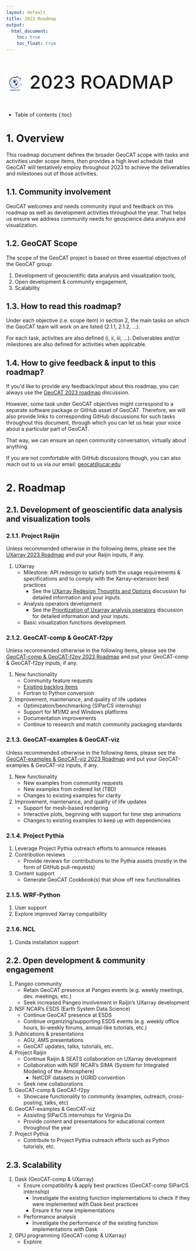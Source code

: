 ```yaml
---
layout: default
title: 2023 Roadmap
output:
  html_document:
    toc: true
    toc_float: true
---
```



<p style="font-weight:550; font-size:50px"> 
<img align="center" width="10%" height="10%" src="/images/GeoCAT_Final_Logos-03.svg"> 2023 ROADMAP </p> 

* Table of contents
{:toc}

# 1. Overview

This roadmap document defines the broader GeoCAT scope with tasks and 
activities under scope items, then provides a high level schedule that 
GeoCAT will tentatively employ throughout 2023 to achieve the deliverables 
and milestones out of those activities.

## 1.1. Community involvement

GeoCAT welcomes and needs community input and feedback on this roadmap as 
well as development activities throughout the year. That helps us ensure 
we address community needs for geoscience data analysis and visualization.

## 1.2. GeoCAT Scope

The scope of the GeoCAT project is based on three essential objectives of 
the GeoCAT group: 

1. Development of geoscientific data analysis and visualization tools, 
2. Open development & community engagement,
3. Scalability

## 1.3. How to read this roadmap?

Under each objective (i.e. scope item) in section 2, the main tasks on which 
the GeoCAT team will work on are listed (2.1.1, 2.1.2, ...).

For each task, activities are also defined  (i, ii, iii, ...). Deliverables 
and/or milestones are also defined for activities when applicable.

## 1.4. How to give feedback & input to this roadmap?

If you'd like to provide any feedback/input about this roadmap, 
you can always use the [GeoCAT 2023 
roadmap](https://github.com/NCAR/GeoCAT/discussions/60) discussion.

However, some task under GeoCAT objectives might correspond to a 
separate software package or GitHub asset of GeoCAT. Therefore, we will 
also provide links to corresponding GitHub discussions for such tasks  
throughout this document, through which you can let us hear your voice 
about a particular part of GeoCAT. 

That way, we can ensure an open community conversation, virtually about 
anything.

If you are not comfortable with GitHub discussions though, you can also 
reach out to us via our email: geocat@ucar.edu


# 2. Roadmap

## 2.1. Development of geoscientific data analysis and visualization tools

### 2.1.1. Project Raijin

Unless recommended otherwise in the following items, please see the 
[UXarray 2023 Roadmap](https://github.com/UXARRAY/uxarray/discussions/196) 
and put your Raijin inputs, if any.

1. UXarray
   - Milestone: API redesign to satisfy both the usage requirements & 
     specifications and to comply with the Xarray-extension best 
     practices
     - See the [UXarray Redesign Thoughts and 
       Options](https://github.com/UXARRAY/uxarray/discussions/185) 
       discussion for detailed information and your inputs.
   - Analysis operators development
     - See the [Prioritization of Uxarray analysis 
       operators](https://github.com/UXARRAY/uxarray/discussions/46) 
       discussion for detailed information and your inputs.
   - Basic visualization functions development


### 2.1.2. GeoCAT-comp & GeoCAT-f2py

Unless recommended otherwise in the following items, please see the
[GeoCAT-comp & GeoCAT-f2py 2023 
Roadmap](https://github.com/NCAR/geocat-comp/discussions/323)
and put your GeoCAT-comp & GeoCAT-f2py inputs, if any.

1. New functionality
   - Community feature requests
   - [Existing backlog items](https://github.com/orgs/NCAR/projects/42/views/12)
   - Fortran to Python conversion
2. Improvement, maintenance, and quality of life updates
   - Optimization/benchmarking (SIParCS internship)
   - Support for M1/M2 and Windows platforms
   - Documentation improvements
   - Continue to research and match community packaging standards
    
### 2.1.3. GeoCAT-examples & GeoCAT-viz

Unless recommended otherwise in the following items, please see the
[GeoCAT-examples & GeoCAT-viz 2023
Roadmap](https://github.com/NCAR/GeoCAT-examples/discussions/492)
and put your GeoCAT-examples & GeoCAT-viz inputs, if any.

1. New functionality
   - New examples from community requests
   - New examples from ordered list (TBD)
   - Changes to existing examples for clarity
2. Improvement, maintenance, and quality of life updates
   - Support for mesh-based rendering
   - Interactive plots, beginning with support for time step animations
   - Changes to existing examples to keep up with dependencies


### 2.1.4. Project Pythia

1. Leverage Project Pythia outreach efforts to announce releases
2. Contribution reviews
   - Provide reviews for contributions to the Pythia assets (mostly in the 
     form of GitHub pull-requests)
3. Content support   
   - Generate GeoCAT Cookbook(s) that show off new functionalities

### 2.1.5. WRF-Python

1. User support
2. Explore improved Xarray compatibility

### 2.1.6. NCL

1. Conda installation support


## 2.2. Open development & community engagement

1. Pangeo community
   - Retain GeoCAT presence at Pangeo events (e.g. weekly meetings, 
     dev. meetings, etc.)
   - Seek increased Pangeo involvement in Raijin’s UXarray development
2. NSF NCAR’s ESDS (Earth System Data Science)
   - Continue GeoCAT presence at ESDS
   - Continue organizing/supporting ESDS events (e.g. weekly office hours, 
     bi-weekly forums, annual-like tutorials, etc.) 
3. Publications & presentations
   - AGU, AMS presentations
   - GeoCAT updates, talks, tutorials, etc.
4. Project Raijin
   - Continue Raijin & SEATS collaboration on UXarray development
   - Collaboration with NSF NCAR’s SIMA (System for Integrated Modeling of 
     the Atmosphere)
     - NetCDF datasets in UGRID convention
   - Seek new collaborations
5. GeoCAT-comp & GeoCAT-f2py
   - Showcase functionality to community (examples, outreach, 
     cross-posting, talks, etc)
6. GeoCAT-examples & GeoCAT-viz
   - Assisting SIParCS internships for Virginia Do
   - Provide content and presentations for educational content throughout 
     the year
7. Project Pythia
   - Contribute to Project Pythia outreach efforts such as Python tutorials, 
    etc.


## 2.3. Scalability

1. Dask (GeoCAT-comp & UXarray)
   - Ensure compatibility & apply best practices (GeoCAT-comp SIParCS 
     internship)
     - Investigate the existing function implementations to check if they 
       were implemented with Dask best practices
     - Ensure it for new implementations
   - Performance analysis
     - Investigate the performance of the existing function implementations 
       with Dask
2. GPU programming (GeoCAT-comp & UXarray)
   - Explore




